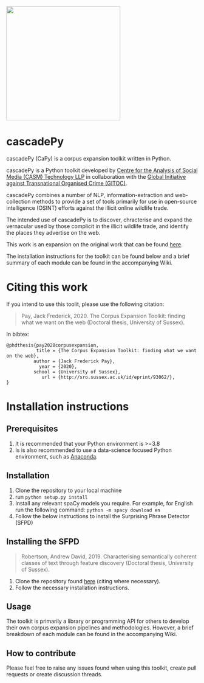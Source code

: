 

<img src="https://github.com/jackpay/cascadePy/blob/master/markdown/images/CASM_LOGO_COLOUR.png" width=300/>

# cascadePy
cascadePy (CaPy) is a corpus expansion toolkit written in Python.

cascadePy is a Python toolkit developed by [Centre for the Analysis of Social Media (CASM) Technology LLP](https://www.casmtechnology.com/) in collaboration with the [Global Initiative against Transnational Organised Crime (GITOC)](https://globalinitiative.net/).

cascadePy combines a number of NLP, information-extraction and web-collection methods to provide a set of tools primarily for use in open-source intelligence (OSINT) efforts against the illicit online wildlife trade.

The intended use of cascadePy is to discover, chracterise and expand the vernacular used by those complicit in the illicit wildlife trade, and identify the places they advertise on the web.

This work is an expansion on the original work that can be found [here](http://sro.sussex.ac.uk/id/eprint/93062/).

The installation instructions for the toolkit can be found below and a brief summary of each module can be found in the accompanying Wiki. 

# Citing this work
If you intend to use this toolit, please use the following citation:

> Pay, Jack Frederick, 2020. The Corpus Expansion Toolkit: finding what we want on the web (Doctoral thesis, University of Sussex).

In bibtex:
```
@phdthesis{pay2020corpusexpansion,
           title = {The Corpus Expansion Toolkit: finding what we want on the web},
          author = {Jack Frederick Pay},
            year = {2020},
          school = {University of Sussex},
             url = {http://sro.sussex.ac.uk/id/eprint/93062/},
}
```


# Installation instructions

## Prerequisites
1) It is recommended that your Python environment is >=3.8
2) Is is also recommended to use a data-science focused Python environment, such as [Anaconda](https://www.anaconda.com/).

## Installation
1) Clone the repository to your local machine
2) run ```python setup.py install```
3) Install any relevant spaCy models you require. For example, for English run the following command:
```python -m spacy download en```
3) Follow the below instructions to install the Surprising Phrase Detector (SFPD)

## Installing the SFPD
> Robertson, Andrew David, 2019. Characterising semantically coherent classes of text through feature discovery (Doctoral thesis, University of Sussex).
> 
1) Clone the repository found [here](https://github.com/andehr/sfpd) (citing where necessary).
2) Follow the necessary installation instructions.

## Usage
The toolkit is primarily a library or programming API for others to develop their own corpus expansion pipelines and methodologies. However, a brief breakdown of each module can be found in the accompanying Wiki. 

## How to contribute
Please feel free to raise any issues found when using this toolkit, create pull requests or create discussion threads.






